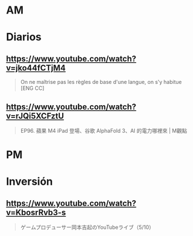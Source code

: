 # AM
# Diarios

## https://www.youtube.com/watch?v=jko44fCTjM4 

> On ne maîtrise pas les règles de base d'une langue, on s'y habitue [ENG CC] 

## https://www.youtube.com/watch?v=rJQi5XCFztU

> EP96. 蘋果 M4 iPad 登場、谷歌 AlphaFold 3、AI 的電力哪裡來 | M觀點 

# PM
# Inversión

## https://www.youtube.com/watch?v=KbosrRvb3-s

> ゲームプロデューサー岡本吉起のYouTubeライブ（5/10） 
